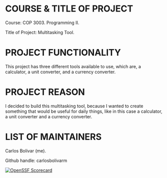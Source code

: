 # COURSE & TITLE OF PROJECT

Course: COP 3003. Programming II.

Title of Project: Multitasking Tool.


# PROJECT FUNCTIONALITY

This project has three different tools available to use, which are, a calculator, a unit converter, and a currency converter.


# PROJECT REASON

I decided to build this multitasking tool, because I wanted to create something that would be useful for daily things, like in this case a calculator, a unit converter and a currency converter.


# LIST OF MAINTAINERS

Carlos Bolivar (me).

Github handle: carlosbolivarm


[![OpenSSF Scorecard](https://api.securityscorecards.dev/projects/github.com/carlosbolivarm/c-/badge)](https://securityscorecards.dev/viewer/?uri=github.com/carlosbolivarm/c-)
